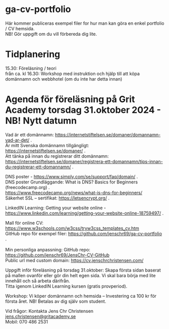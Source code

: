 # ga-cv-portfolio

Här kommer publiceras exempel filer for hur man kan göra en enkel portfolio / CV hemsida. <br>
NB! Gör uppgift om du vill förbereda dig lite. <br>

# Tidplanering

15.30: Föreläsning / teori<br>
från ca. kl 16.30: Workshop med instruktion och hjälp till att köpa domännamn och webbhotel (om du inte har detta innan) <br>

# Agenda för föreläsning på Grit Academy torsdag 31.oktober 2024 - NB! Nytt datumn

Vad är ett domännamn: https://internetstiftelsen.se/domaner/domannamn-vad-ar-det/ . <br>
Är mitt Svenska domännamn tillgängligt: https://internetstiftelsen.se/domaner/ .<br>
Att tänka på innan du registrerar ditt domännamn: https://internetstiftelsen.se/domaner/registrera-ett-domannamn/tips-innan-du-registrerar-ett-domannamn/ . <br>

DNS poster - https://www.simply.com/se/support/faq/domain/ . <br>
DNS poster Grundläggande: What is DNS? Basics for Beginners (freecodecamp.org) . <br>
https://www.freecodecamp.org/news/what-is-dns-for-beginners/ </br>
Säkerhet SSL – sertifikat: https://letsencrypt.org/ . <br>

LinkedIN Learning: Getting your website online - https://www.linkedin.com/learning/getting-your-website-online-18759497/ . <br>

Mall för online CV: https://www.w3schools.com/w3css/tryw3css_templates_cv.htm <br>
GitHub repo för exempel filer: https://github.com/jenschr69/ga-cv-portfolio . <br>
<br>
Min personliga anpassning:
GitHub repo: https://github.com/jenschr69/JensChr-CV-GitHub <br>
Public url med custom domain: https://cv.jenschrchristensen.com/ <br>

Uppgift inför föreläsning på torsdag 31.oktober:
Skapa första sidan baserat på mallen ovanför eller gör din helt egen sida. Vi skal bara börja med lite innehåll och så arbeta därifrån. <br>
Titta igenom LinkedIN Learning kursen (gratis provperiod). <br>

Workshop: Vi köper domännamn och hemsida – Investering ca 100 kr för första året. NB! Betalas av dig själv som student. <br>

Vid frågor: Kontakta Jens Chr Christensen jens.christensen@gritacademy.se <br>
Mobil: 070 486 2531 <br>
